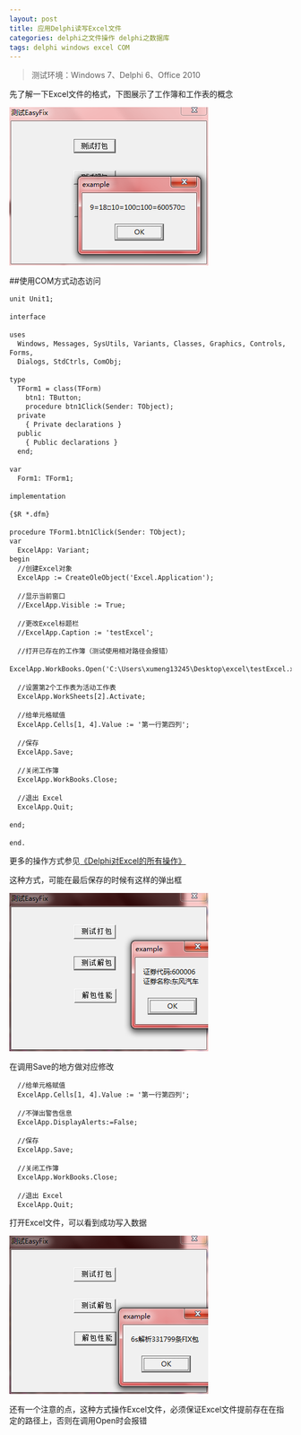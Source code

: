 ```yaml
---
layout: post
title: 应用Delphi读写Excel文件
categories: delphi之文件操作 delphi之数据库
tags: delphi windows excel COM
---
```


>测试环境：Windows 7、Delphi 6、Office 2010

先了解一下Excel文件的格式，下图展示了工作簿和工作表的概念

![image](../media/image/2016-12-21/01.png)

##使用COM方式动态访问

```
unit Unit1;

interface

uses
  Windows, Messages, SysUtils, Variants, Classes, Graphics, Controls, Forms,
  Dialogs, StdCtrls, ComObj;

type
  TForm1 = class(TForm)
    btn1: TButton;
    procedure btn1Click(Sender: TObject);
  private
    { Private declarations }
  public
    { Public declarations }
  end;

var
  Form1: TForm1;

implementation

{$R *.dfm}

procedure TForm1.btn1Click(Sender: TObject);
var
  ExcelApp: Variant;
begin
  //创建Excel对象
  ExcelApp := CreateOleObject('Excel.Application');

  //显示当前窗口
  //ExcelApp.Visible := True;

  //更改Excel标题栏
  //ExcelApp.Caption := 'testExcel';

  //打开已存在的工作簿（测试使用相对路径会报错）
  ExcelApp.WorkBooks.Open('C:\Users\xumeng13245\Desktop\excel\testExcel.xlsx');

  //设置第2个工作表为活动工作表
  ExcelApp.WorkSheets[2].Activate;

  //给单元格赋值
  ExcelApp.Cells[1, 4].Value := '第一行第四列';

  //保存
  ExcelApp.Save;

  //关闭工作簿
  ExcelApp.WorkBooks.Close;

  //退出 Excel
  ExcelApp.Quit;
 
end;

end.

```

更多的操作方式参见[《Delphi对Excel的所有操作》](http://www.cnblogs.com/fefe/p/5692381.html)

这种方式，可能在最后保存的时候有这样的弹出框

![image](../media/image/2016-12-21/02.png)

在调用Save的地方做对应修改

```
  //给单元格赋值
  ExcelApp.Cells[1, 4].Value := '第一行第四列';

  //不弹出警告信息
  ExcelApp.DisplayAlerts:=False;

  //保存
  ExcelApp.Save;

  //关闭工作簿
  ExcelApp.WorkBooks.Close;

  //退出 Excel
  ExcelApp.Quit;
```

打开Excel文件，可以看到成功写入数据

![image](../media/image/2016-12-21/03.png)

还有一个注意的点，这种方式操作Excel文件，必须保证Excel文件提前存在在指定的路径上，否则在调用Open时会报错
